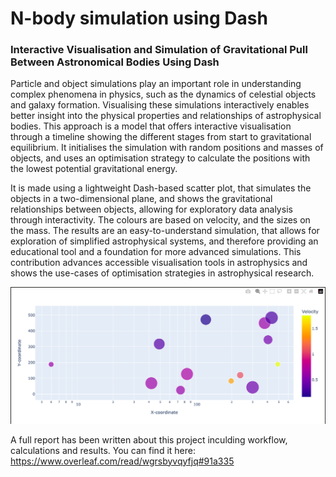 # N-body simulation using Dash
### Interactive Visualisation and Simulation of Gravitational Pull Between Astronomical Bodies Using Dash

Particle and object simulations play an important role in understanding complex phenomena in physics, such as the dynamics of celestial objects and galaxy formation. Visualising these simulations interactively enables better insight into the physical properties and relationships of astrophysical bodies. This approach is a model that offers interactive visualisation through a timeline showing the different stages from start to gravitational equilibrium. It initialises the simulation with random positions and masses of objects, and uses an optimisation strategy to calculate the positions with the lowest potential gravitational energy. 

It is made using a lightweight Dash-based scatter plot, that simulates the objects in a two-dimensional plane, and shows the gravitational relationships between objects, allowing for exploratory data analysis through interactivity. The colours are based on velocity, and the sizes on the mass. The results are an easy-to-understand simulation, that allows for exploration of simplified astrophysical systems, and therefore providing an educational tool and a foundation for more advanced simulations. This contribution advances accessible visualisation tools in astrophysics and shows the use-cases of optimisation strategies in astrophysical research.

![N-body-visualisation](n-body-screenshot.png)

A full report has been written about this project inculding workflow, calculations and results. You can find it here: https://www.overleaf.com/read/wgrsbyvqyfjq#91a335
